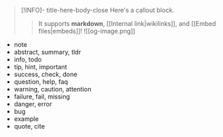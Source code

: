 > [!INFO]- title-here-body-close 
> Here's a callout block. 
> > It supports **markdown**, [[Internal link|wikilinks]], and [[Embed files|embeds]]! 
> ![[og-image.png]]






- note
- abstract, summary, tldr
- info, todo
- tip, hint, important
- success, check, done
- question, help, faq
- warning, caution, attention
- failure, fail, missing
- danger, error
- bug
- example
- quote, cite




